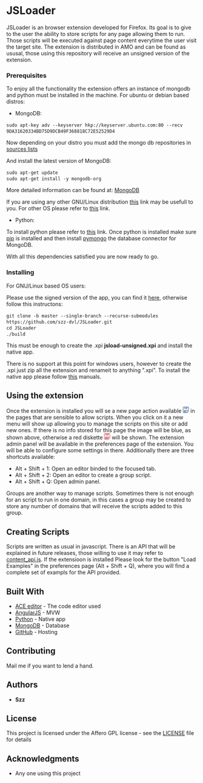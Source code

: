 # JSLoader

JSLoader is an browser extension developed for Firefox. Its goal is to give to the user the ability to store scripts for any page allowing them to run. Those scripts will be executed against page content everytime the user visit the target site. The extension is distributed in AMO and can be found as ususal, those using this repository will receive an unsigned version of the extension.


### Prerequisites

To enjoy all the functionality the extension offers an instance of mongodb and python must be installed in the machine. For ubuntu or debian based distros:

- MongoDB:

```
sudo apt-key adv --keyserver hkp://keyserver.ubuntu.com:80 --recv 9DA31620334BD75D9DCB49F368818C72E52529D4

```
Now depending on your distro you must add the mongo db repositories in [sources lists](https://docs.mongodb.com/manual/tutorial/install-mongodb-on-ubuntu/#create-a-list-file-for-mongodb)

And install the latest version of MongoDB:

```
sudo apt-get update
sudo apt-get install -y mongodb-org

```

More detailed information can be found at: [MongoDB](https://docs.mongodb.com/manual/tutorial/install-mongodb-on-ubuntu/)

If you are using any other GNU/Linux distribution [this](https://docs.mongodb.com/manual/administration/install-on-linux/) link may be usefull to you.
For other OS please refer to [this](https://docs.mongodb.com/manual/installation/) link.

- Python:

To install python please refer to [this](https://wiki.python.org/moin/BeginnersGuide/Download) link. Once python is installed make sure [pip](https://pip.pypa.io/en/stable/installing/) is installed and then install [pymongo](http://api.mongodb.com/python/current/installation.html) the database connector for MongoDB.

With all this dependencies satisfied you are now ready to go.

### Installing

For GNU/Linux based OS users:

Please use the signed version of the app, you can find it [here](https://addons.mozilla.org/en-US/firefox/addon/jsloader/), otherwise follow this instructons:

```
git clone -b master --single-branch --recurse-submodules https://github.com/szz-dvl/JSLoader.git
cd JSLoader
./build

```

This must be enough to create the .xpi **jsload-unsigned.xpi** and install the native app.

There is no support at this point for windows users, however to create the .xpi just zip all the extension and renameit to anything ".xpi". To install the native app please follow [this](https://developer.mozilla.org/en-US/docs/Mozilla/Add-ons/WebExtensions/Native_manifests) manuals.

## Using the extension

Once the extension is installed you will se a new page action available ![alt text](https://github.com/szz-dvl/JSLoader/blob/master/fg/icons/blue-diskette-16.png) in the pages that are sensible to allow scripts. When you click on it a new menu will show up allowing you to manage the scripts on this site or add new ones. If there is no info stored for this page the image will be blue, as shown above, otherwise a red diskette ![alt text](https://github.com/szz-dvl/JSLoader/blob/master/fg/icons/red-diskette-16.png) will be shown. The extension admin panel will be available in the preferences page of the extension. You will be able to configure some settings in there. Additionally there are three shortcuts available:

- Alt + Shift + 1: Open an editor binded to the focused tab.
- Alt + Shift + 2: Open an editor to create a group script.
- Alt + Shift + Q: Open admin panel.

Groups are another way to manage scripts. Sometimes there is not enough for an script to run in one domain, in this cases a group may be created to store any number of domains that will receive the scripts added to this group.

## Creating Scripts

Scripts are written as usual in javascript. There is an API that will be explained in future releases, those willing to use it may refer to [content_api.js](https://github.com/szz-dvl/JSLoader/blob/master/bg/content_api.js). If the extensioon is installed Please look for the button "Load Examples" in the preferences page (Alt + Shift + Q), where you will find a complete set of exampls for the API provided.

## Built With

* [ACE editor](https://ace.c9.io/) - The code editor used
* [AngularJS](https://angularjs.org/) - MVW
* [Python](https://www.python.org/) - Native app
* [MongoDB](https://www.mongodb.com/) - Database
* [GitHub](https://github.com/) - Hosting

## Contributing

Mail me if you want to lend a hand.

## Authors

* **Szz** 

## License

This project is licensed under the Affero GPL license - see the [LICENSE](LICENSE) file for details

## Acknowledgments

* Any one using this project

